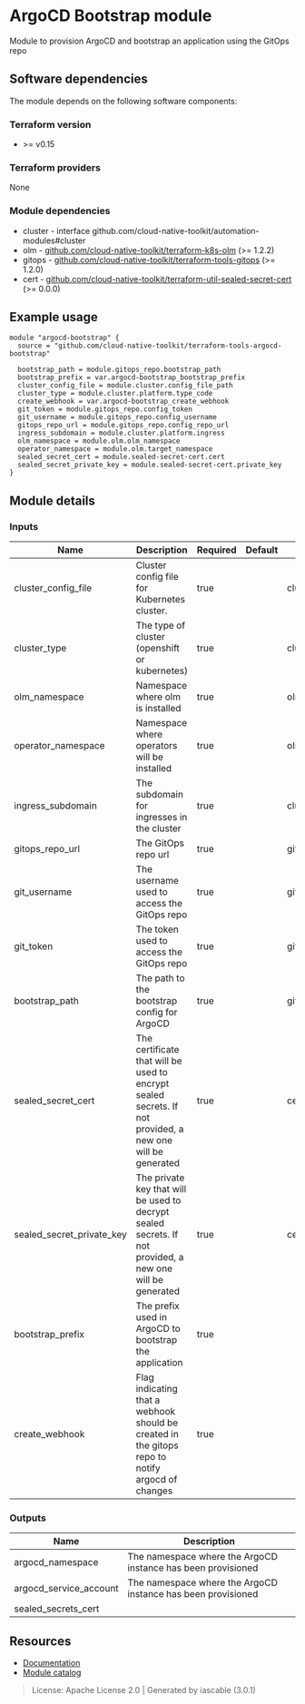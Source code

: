 # ArgoCD Bootstrap module

Module to provision ArgoCD and bootstrap an application using the GitOps repo


## Software dependencies

The module depends on the following software components:

### Terraform version

- \>= v0.15

### Terraform providers


None

### Module dependencies


- cluster - interface github.com/cloud-native-toolkit/automation-modules#cluster
- olm - [github.com/cloud-native-toolkit/terraform-k8s-olm](https://github.com/cloud-native-toolkit/terraform-k8s-olm) (>= 1.2.2)
- gitops - [github.com/cloud-native-toolkit/terraform-tools-gitops](https://github.com/cloud-native-toolkit/terraform-tools-gitops) (>= 1.2.0)
- cert - [github.com/cloud-native-toolkit/terraform-util-sealed-secret-cert](https://github.com/cloud-native-toolkit/terraform-util-sealed-secret-cert) (>= 0.0.0)

## Example usage

```hcl
module "argocd-bootstrap" {
  source = "github.com/cloud-native-toolkit/terraform-tools-argocd-bootstrap"

  bootstrap_path = module.gitops_repo.bootstrap_path
  bootstrap_prefix = var.argocd-bootstrap_bootstrap_prefix
  cluster_config_file = module.cluster.config_file_path
  cluster_type = module.cluster.platform.type_code
  create_webhook = var.argocd-bootstrap_create_webhook
  git_token = module.gitops_repo.config_token
  git_username = module.gitops_repo.config_username
  gitops_repo_url = module.gitops_repo.config_repo_url
  ingress_subdomain = module.cluster.platform.ingress
  olm_namespace = module.olm.olm_namespace
  operator_namespace = module.olm.target_namespace
  sealed_secret_cert = module.sealed-secret-cert.cert
  sealed_secret_private_key = module.sealed-secret-cert.private_key
}

```

## Module details

### Inputs

| Name | Description | Required | Default | Source |
|------|-------------|---------|----------|--------|
| cluster_config_file | Cluster config file for Kubernetes cluster. | true |  | cluster.config_file_path |
| cluster_type | The type of cluster (openshift or kubernetes) | true |  | cluster.platform.type_code |
| olm_namespace | Namespace where olm is installed | true |  | olm.olm_namespace |
| operator_namespace | Namespace where operators will be installed | true |  | olm.target_namespace |
| ingress_subdomain | The subdomain for ingresses in the cluster | true |  | cluster.platform.ingress |
| gitops_repo_url | The GitOps repo url | true |  | gitops.config_repo_url |
| git_username | The username used to access the GitOps repo | true |  | gitops.config_username |
| git_token | The token used to access the GitOps repo | true |  | gitops.config_token |
| bootstrap_path | The path to the bootstrap config for ArgoCD | true |  | gitops.bootstrap_path |
| sealed_secret_cert | The certificate that will be used to encrypt sealed secrets. If not provided, a new one will be generated | true |  | cert.cert |
| sealed_secret_private_key | The private key that will be used to decrypt sealed secrets. If not provided, a new one will be generated | true |  | cert.private_key |
| bootstrap_prefix | The prefix used in ArgoCD to bootstrap the application | true |  |  |
| create_webhook | Flag indicating that a webhook should be created in the gitops repo to notify argocd of changes | true |  |  |

### Outputs

| Name | Description |
|------|-------------|
| argocd_namespace | The namespace where the ArgoCD instance has been provisioned |
| argocd_service_account | The namespace where the ArgoCD instance has been provisioned |
| sealed_secrets_cert |  |

## Resources

- [Documentation](https://operate.cloudnativetoolkit.dev)
- [Module catalog](https://modules.cloudnativetoolkit.dev)

> License: Apache License 2.0 | Generated by iascable (3.0.1)
